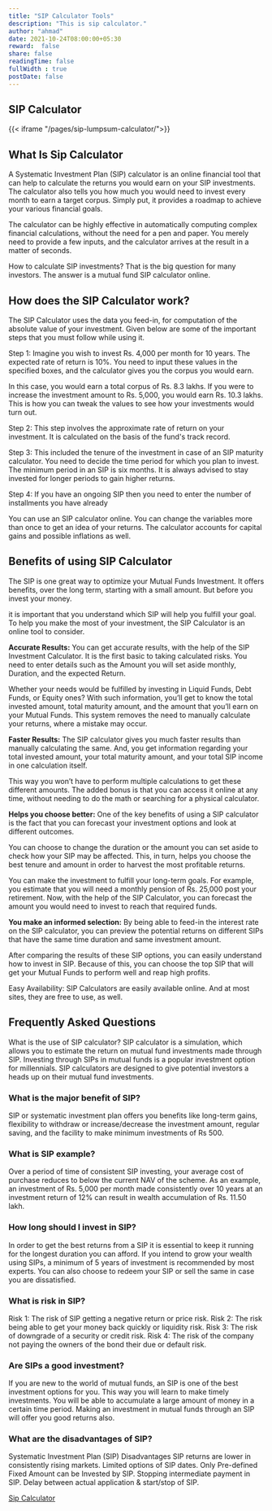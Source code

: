 ```yaml
---
title: "SIP Calculator Tools"
description: "This is sip calculator."
author: "ahmad"
date: 2021-10-24T08:00:00+05:30
reward:  false
share: false
readingTime: false
fullWidth : true
postDate: false
---
```


## SIP Calculator

{{< iframe "/pages/sip-lumpsum-calculator/">}}

## What Is Sip Calculator

A Systematic Investment Plan (SIP) calculator is an online financial tool that can help to calculate the returns you would earn on your SIP investments. The calculator also tells you how much you would need to invest every month to earn a target corpus. Simply put, it provides a roadmap to achieve your various financial goals.

The calculator can be highly effective in automatically computing complex financial calculations, without the need for a pen and paper. You merely need to provide a few inputs, and the calculator arrives at the result in a matter of seconds.

How to calculate SIP investments? That is the big question for many investors. The answer is a mutual fund SIP calculator online.

## How does the SIP Calculator work?

The SIP Calculator uses the data you feed-in, for computation of the absolute value of your investment. Given below are some of the important steps that you must follow while using it.

Step 1: Imagine you wish to invest Rs. 4,000 per month for 10 years. The expected rate of return is 10%. You need to input these values in the specified boxes, and the calculator gives you the corpus you would earn.

In this case, you would earn a total corpus of Rs. 8.3 lakhs. If you were to increase the investment amount to Rs. 5,000, you would earn Rs. 10.3 lakhs. This is how you can tweak the values to see how your investments would turn out.


Step 2: This step involves the approximate rate of return on your investment. It is calculated on the basis of the fund's track record.


Step 3: This included the tenure of the investment in case of an SIP maturity calculator. You need to decide the time period for which you plan to invest. The minimum period in an SIP is six months. It is always advised to stay invested for longer periods to gain higher returns.

Step 4: If you have an ongoing SIP then you need to enter the number of installments you have already 

You can use an SIP calculator online. You can change the variables more than once to get an idea of your returns. The calculator accounts for capital gains and possible inflations as well.

## Benefits of using SIP Calculator

The SIP is one great way to optimize your Mutual Funds Investment. It offers benefits, over the long term, starting with a small amount. But before you invest your money.

it is important that you understand which SIP will help you fulfill your goal. To help you make the most of your investment, the SIP Calculator is an online tool to consider.

**Accurate Results:** You can get accurate results, with the help of the SIP Investment Calculator. It is the first basic to taking calculated risks. You need to enter details such as the Amount you will set aside monthly, Duration, and the expected Return. 


Whether your needs would be fulfilled by investing in Liquid Funds, Debt Funds, or Equity ones? With such information, you’ll get to know the total invested amount, total maturity amount, and the amount that you’ll earn on your Mutual Funds. This system removes the need to manually calculate your returns, where a mistake may occur.

**Faster Results:** The SIP calculator gives you much faster results than manually calculating the same. And, you get information regarding your total invested amount, your total maturity amount, and your total SIP income in one calculation itself.

 This way you won’t have to perform multiple calculations to get these different amounts. The added bonus is that you can access it online at any time, without needing to do the math or searching for a physical calculator.

**Helps you choose better:** One of the key benefits of using a SIP calculator is the fact that you can forecast your investment options and look at different outcomes.

You can choose to change the duration or the amount you can set aside to check how your SIP may be affected. This, in turn, helps you choose the best tenure and amount in order to harvest the most profitable returns.


You can make the investment to fulfill your long-term goals. For example, you estimate that you will need a monthly pension of Rs. 25,000 post your retirement. Now, with the help of the SIP Calculator, you can forecast the amount you would need to invest to reach that required funds.

**You make an informed selection:** By being able to feed-in the interest rate on the SIP calculator, you can preview the potential returns on different SIPs that have the same time duration and same investment amount.


 After comparing the results of these SIP options, you can easily understand how to invest in SIP. Because of this, you can choose the top SIP that will get your Mutual Funds to perform well and reap high profits.


Easy Availability: SIP Calculators are easily available online. And at most sites, they are free to use, as well.



## Frequently Asked Questions

What is the use of SIP calculator?
SIP calculator is a simulation, which allows you to estimate the return on mutual fund investments made through SIP. Investing through SIPs in mutual funds is a popular investment option for millennials. SIP calculators are designed to give potential investors a heads up on their mutual fund investments.

### What is the major benefit of SIP?

SIP or systematic investment plan offers you benefits like long-term gains, flexibility to withdraw or increase/decrease the investment amount, regular saving, and the facility to make minimum investments of Rs 500.

### What is SIP example?


Over a period of time of consistent SIP investing, your average cost of purchase reduces to below the current NAV of the scheme. As an example, an investment of Rs. 5,000 per month made consistently over 10 years at an investment return of 12% can result in wealth accumulation of Rs. 11.50 lakh.

### How long should I invest in SIP?

In order to get the best returns from a SIP it is essential to keep it running for the longest duration you can afford. If you intend to grow your wealth using SIPs, a minimum of 5 years of investment is recommended by most experts. You can also choose to redeem your SIP or sell the same in case you are dissatisfied.

### What is risk in SIP?

Risk 1: The risk of SIP getting a negative return or price risk. Risk 2: The risk being able to get your money back quickly or liquidity risk. Risk 3: The risk of downgrade of a security or credit risk. Risk 4: The risk of the company not paying the owners of the bond their due or default risk.

### Are SIPs a good investment?


If you are new to the world of mutual funds, an SIP is one of the best investment options for you. This way you will learn to make timely investments. You will be able to accumulate a large amount of money in a certain time period. Making an investment in mutual funds through an SIP will offer you good returns also.

### What are the disadvantages of SIP?

Systematic Investment Plan (SIP) Disadvantages
SIP returns are lower in consistently rising markets.
Limited options of SIP dates.
Only Pre-defined Fixed Amount can be Invested by SIP.
Stopping intermediate payment in SIP.
Delay between actual application & start/stop of SIP.

[Sip Calculator](/tools/sip-calculator)